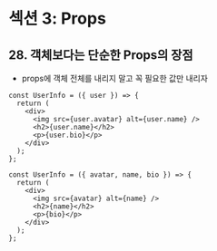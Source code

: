 # 섹션 3: Props

## 28. 객체보다는 단순한 Props의 장점

- props에 객체 전체를 내리지 말고 꼭 필요한 값만 내리자

```tsx
const UserInfo = ({ user }) => {
  return (
    <div>
      <img src={user.avatar} alt={user.name} />
      <h2>{user.name}</h2>
      <p>{user.bio}</p>
    </div>
  );
};
```

```tsx
const UserInfo = ({ avatar, name, bio }) => {
  return (
    <div>
      <img src={avatar} alt={name} />
      <h2>{name}</h2>
      <p>{bio}</p>
    </div>
  );
};
```
